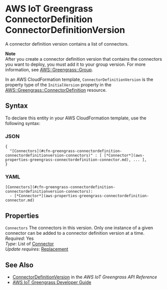 # AWS IoT Greengrass ConnectorDefinition ConnectorDefinitionVersion<a name="aws-properties-greengrass-connectordefinition-connectordefinitionversion"></a>

<a name="aws-properties-greengrass-connectordefinition-connectordefinitionversion-description"></a>A connector definition version contains a list of connectors\.

**Note**  
After you create a connector definition version that contains the connectors you want to deploy, you must add it to your group version\. For more information, see [AWS::Greengrass::Group](aws-resource-greengrass-group.md)\.

<a name="aws-properties-greengrass-connectordefinition-connectordefinitionversion-inheritance"></a> In an AWS CloudFormation template, `ConnectorDefinitionVersion` is the property type of the `InitialVersion` property in the [AWS::Greengrass::ConnectorDefinition](aws-resource-greengrass-connectordefinition.md) resource\.

## Syntax<a name="aws-properties-greengrass-connectordefinition-connectordefinitionversion-syntax"></a>

To declare this entity in your AWS CloudFormation template, use the following syntax:

### JSON<a name="aws-properties-greengrass-connectordefinition-connectordefinitionversion-syntax.json"></a>

```
{
  "[Connectors](#cfn-greengrass-connectordefinition-connectordefinitionversion-connectors)" : [ [*Connector*](aws-properties-greengrass-connectordefinition-connector.md), ... ],
}
```

### YAML<a name="aws-properties-greengrass-connectordefinition-connectordefinitionversion-syntax.yaml"></a>

```
[Connectors](#cfn-greengrass-connectordefinition-connectordefinitionversion-connectors): 
  - [*Connector*](aws-properties-greengrass-connectordefinition-connector.md)
```

## Properties<a name="aws-properties-greengrass-connectordefinition-connectordefinitionversion-properties"></a>

`Connectors`  <a name="cfn-greengrass-connectordefinition-connectordefinitionversion-connectors"></a>
The connectors in this version\. Only one instance of a given connector can be added to a connector definition version at a time\.  
 *Required*: Yes  
 *Type*: List of [Connector](aws-properties-greengrass-connectordefinition-connector.md)  
 *Update requires*: [Replacement](using-cfn-updating-stacks-update-behaviors.md#update-replacement) 

## See Also<a name="aws-properties-greengrass-connectordefinition-connectordefinitionversion-seealso"></a>
+ [ConnectorDefinitionVersion](https://docs.aws.amazon.com/greengrass/latest/apireference/definitions-connectordefinitionversion.html) in the *AWS IoT Greengrass API Reference*
+ [AWS IoT Greengrass Developer Guide](https://docs.aws.amazon.com/greengrass/latest/developerguide/)